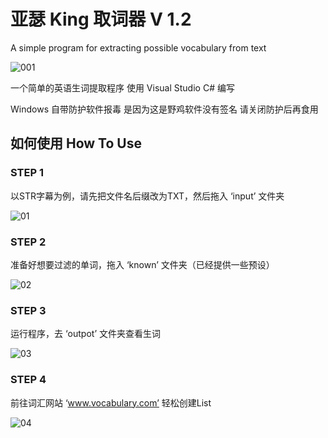 # 亚瑟 King 取词器 V 1.2
A simple program for extracting possible vocabulary from text

![001](https://user-images.githubusercontent.com/126004179/220474379-0755871a-fe19-4b04-a4f7-3a81efb5990d.png)

一个简单的英语生词提取程序 使用 Visual Studio C# 编写

Windows 自带防护软件报毒 是因为这是野鸡软件没有签名 请关闭防护后再食用


## 如何使用 How To Use


###  STEP 1

以STR字幕为例，请先把文件名后缀改为TXT，然后拖入 ‘input’ 文件夹

![01](https://user-images.githubusercontent.com/126004179/220475957-7245b888-2b12-4b93-b9aa-e6715f7855f9.gif)


###  STEP 2

准备好想要过滤的单词，拖入 ‘known’ 文件夹（已经提供一些预设）

![02](https://user-images.githubusercontent.com/126004179/220477524-a2717f45-f3f8-4728-9618-a21dbb0959cc.gif)



###  STEP 3
运行程序，去 ‘outpot’ 文件夹查看生词

![03](https://user-images.githubusercontent.com/126004179/220483365-960246de-46e5-4654-83d0-32656f9cca16.gif)

###  STEP 4
前往词汇网站 ‘www.vocabulary.com’ 轻松创建List

![04](https://user-images.githubusercontent.com/126004179/220484012-12422793-5ae1-4139-b64e-239d81975a89.gif)


